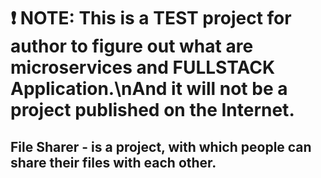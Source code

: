 # ❗️ NOTE: This is a TEST project for author to figure out what are microservices and FULLSTACK Application.\nAnd it will not be a project published on the Internet.

## File Sharer - is a project, with which people can share their files with each other.
